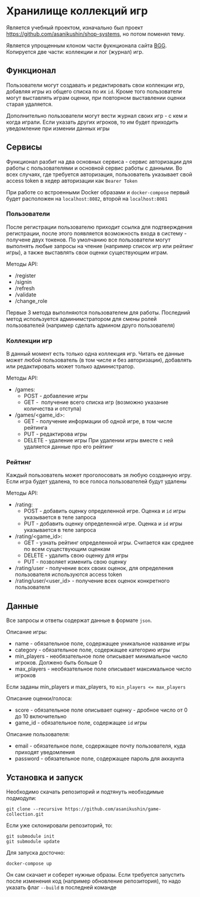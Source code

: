 # Хранилище коллекций игр
Является учебный проектом, изначально был проект https://github.com/asanikushin/shop-systems, но потом поменял тему. 

Является упрощенным клоном части фукнционала сайта [BGG](https://boardgamegeek.com/). Копируется две части: коллекции и лог (журнал) игр.

## Функционал
Пользователи могут создавать и редактировать свои коллекции игр, добавляя игры из общего списка по их `id`.
Кроме того пользователи могут выставлять играм оценки, при повторном выставлении оценки старая удаляется.

Дополнительно пользователи могут вести журнал своих игр - с кем и когда играли. Если указать других игроков, то им будет приходить уведомление при измении данных игры

## Сервисы
Функционал разбит на два основных сервиса - сервис авторизации для работы с пользователями и основной сервис работы с данными. Во всех случаях, где требуется авторизация, пользователь указывает свой access token в хедер авторизации как `Bearer Token`

При работе со встроенными Docker образами и `docker-compose` первый будет расположен на `localhost:8082`, второй на `localhost:8081`

### Пользователи
После регистрации пользователю приходит ссылка для подтверждения регистрации, после этого появляется возможность входа в систему - получене двух токенов. 
По умолчанию все пользователи могут выполнять любые запросы на чтение (например список игр или рейтинг игры), а также выставлять свои оценки существующим играм. 

Методы API:
* /register
* /signin
* /refresh
* /validate
* /change_role

Первые 3 метода выполняются пользователем для работы. Последний метод используется админимстратором для смены ролей пользователей (например сделать админом друго пользователя)

### Коллекции игр
В данный момент есть только одна коллекция игр. Читать ее данные может любой пользователь (в том числе и без авторизации), добавлять или редактировать может только администратор.

Методы API:
* /games:
    * POST - добавление игры
    * GET -  получение всего списка игр (возможно указание количества и отступа)
* /games/<game_id>:
    * GET - получение информации об одной игре, в том числе рейтинга
    * PUT - редактирова игры
    * DELETE - удаление игры
При удалении игры вместе с ней удаляется данные про его рейтинг
    
### Рейтинг
Каждый пользователь может проголосовать зя любую созданную игру. Если игра будет удалена, то все голоса пользователей будут удалены

Методы API:
* /rating:
    * POST - добавить оценку определенной игре. Оценка и `id` игры указывается в теле запроса
    * PUT - добавить оценку определенной игре. Оценка и `id` игры указывается в теле запроса
* /rating/<game_id>:
    * GET - узнать рейтинг определенной игры. Считается как среднее по всем существующим оценкам
    * DELETE - удалить свою оценку для игры
    * PUT - позволяет изменить свою оценку
* /rating/user - получение всех своих оценок, для определения пользователя используются access token
* /rating/user/<user_id> - получение всех оценок конкретного пользователя

## Данные
Все запросы и ответы содержат данные в формате `json`.

Описание игры:
* name - обязательное поле, содержащее уникальное название игры
* category - обязательное поле, содержащее категорию игры
* min_players - необязательное поле описывает минимальное число игроков. Должено быть больше 0
* max_players - необязательное поле описывает максимальное число игроков

Если заданы min_players и max_players, то `min_players <= max_players` 

Описание оценки/голоса:
* score - обязательное поле описывает оценку - дробное число от 0 до 10 включительно
* game_id - обязательное поле, содержащее `id` игры

Описание пользователя:
* email - обязательное поле, содержащее почту пользователя, куда приходят уведомления
* password - обязательное поле, содержащее пароль для аккаунта

## Установка и запуск
Необходимо скачать репозиторий и подтянуть необходимые подмодули:
```
git clone --recursive https://github.com/asanikushin/game-collection.git
```
Если уже склонировали репозиторий, то:
```shell script
git submodule init
git submodule update
```

Для запуска досточно:
```shell script
docker-compose up
```
Он сам скачает и соберет нужные образы. Если требуется запустить после изменения код (например обновление репозитория), то надо указать флаг `--build` в последней команде
